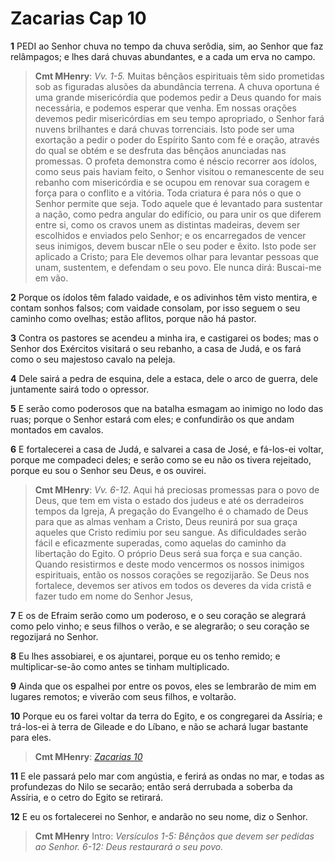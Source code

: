 # Zacarias Cap 10

**1** 	PEDI ao Senhor chuva no tempo da chuva serôdia, sim, ao Senhor que faz relâmpagos; e lhes dará chuvas abundantes, e a cada um erva no campo.

> **Cmt MHenry**: *Vv. 1-5.* Muitas bênçãos espirituais têm sido prometidas sob as figuradas alusões da abundância terrena. A chuva oportuna é uma grande misericórdia que podemos pedir a Deus quando for mais necessária, e podemos esperar que venha. Em nossas orações devemos pedir misericórdias em seu tempo apropriado, o Senhor fará nuvens brilhantes e dará chuvas torrenciais. Isto pode ser uma exortação a pedir o poder do Espírito Santo com fé e oração, através do qual se obtém e se desfruta das bênçãos anunciadas nas promessas. O profeta demonstra como é néscio recorrer aos ídolos, como seus pais haviam feito, o Senhor visitou o remanescente de seu rebanho com misericórdia e se ocupou em renovar sua coragem e força para o conflito e a vitória. Toda criatura é para nós o que o Senhor permite que seja. Todo aquele que é levantado para sustentar a nação, como pedra angular do edifício, ou para unir os que diferem entre si, como os cravos unem as distintas madeiras, devem ser escolhidos e enviados pelo Senhor; e os encarregados de vencer seus inimigos, devem buscar nEle o seu poder e êxito. Isto pode ser aplicado a Cristo; para Ele devemos olhar para levantar pessoas que unam, sustentem, e defendam o seu povo. Ele nunca dirá: Buscai-me em vão.

**2** 	Porque os ídolos têm falado vaidade, e os adivinhos têm visto mentira, e contam sonhos falsos; com vaidade consolam, por isso seguem o seu caminho como ovelhas; estão aflitos, porque não há pastor.

**3** 	Contra os pastores se acendeu a minha ira, e castigarei os bodes; mas o Senhor dos Exércitos visitará o seu rebanho, a casa de Judá, e os fará como o seu majestoso cavalo na peleja.

**4** 	Dele sairá a pedra de esquina, dele a estaca, dele o arco de guerra, dele juntamente sairá todo o opressor.

**5** 	E serão como poderosos que na batalha esmagam ao inimigo no lodo das ruas; porque o Senhor estará com eles; e confundirão os que andam montados em cavalos.

**6** 	E fortalecerei a casa de Judá, e salvarei a casa de José, e fá-los-ei voltar, porque me compadeci deles; e serão como se eu não os tivera rejeitado, porque eu sou o Senhor seu Deus, e os ouvirei.

> **Cmt MHenry**: *Vv. 6-12.* Aqui há preciosas promessas para o povo de Deus, que tem em vista o estado dos judeus e até os derradeiros tempos da Igreja, A pregação do Evangelho é o chamado de Deus para que as almas venham a Cristo, Deus reunirá por sua graça aqueles que Cristo redimiu por seu sangue. As dificuldades serão fácil e eficazmente superadas, como aquelas do caminho da libertação do Egito. O próprio Deus será sua força e sua canção. Quando resistirmos e deste modo vencermos os nossos inimigos espirituais, então os nossos corações se regozijarão. Se Deus nos fortalece, devemos ser ativos em todos os deveres da vida cristã e fazer tudo em nome do Senhor Jesus,

**7** 	E os de Efraim serão como um poderoso, e o seu coração se alegrará como pelo vinho; e seus filhos o verão, e se alegrarão; o seu coração se regozijará no Senhor.

**8** 	Eu lhes assobiarei, e os ajuntarei, porque eu os tenho remido; e multiplicar-se-ão como antes se tinham multiplicado.

**9** 	Ainda que os espalhei por entre os povos, eles se lembrarão de mim em lugares remotos; e viverão com seus filhos, e voltarão.

**10** 	Porque eu os farei voltar da terra do Egito, e os congregarei da Assíria; e trá-los-ei à terra de Gileade e do Líbano, e não se achará lugar bastante para eles.

> **Cmt MHenry**: *[Zacarias 10](../38A-Zc/10.md#0)*

**11** 	E ele passará pelo mar com angústia, e ferirá as ondas no mar, e todas as profundezas do Nilo se secarão; então será derrubada a soberba da Assíria, e o cetro do Egito se retirará.

**12** 	E eu os fortalecerei no Senhor, e andarão no seu nome, diz o Senhor.


> **Cmt MHenry** Intro: *Versículos 1-5: Bênçãos que devem ser pedidas ao Senhor. 6-12: Deus restaurará o seu povo.*